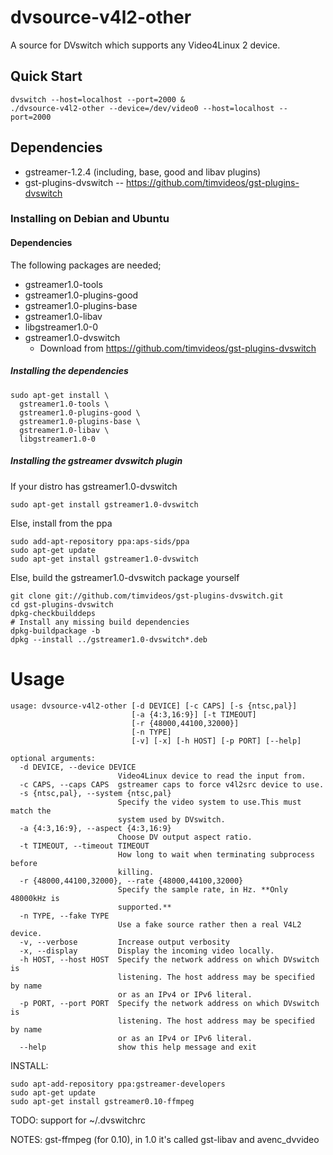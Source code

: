 # dvsource-v4l2-other

A source for DVswitch which supports any Video4Linux 2 device.

## Quick Start

```
dvswitch --host=localhost --port=2000 &
./dvsource-v4l2-other --device=/dev/video0 --host=localhost --port=2000
```

## Dependencies

 * gstreamer-1.2.4 (including, base, good and libav plugins)
 * gst-plugins-dvswitch -- https://github.com/timvideos/gst-plugins-dvswitch

### Installing on Debian and Ubuntu

#### Dependencies
The following packages are needed;

 * gstreamer1.0-tools
 * gstreamer1.0-plugins-good
 * gstreamer1.0-plugins-base
 * gstreamer1.0-libav
 * libgstreamer1.0-0
 * gstreamer1.0-dvswitch
   * Download from https://github.com/timvideos/gst-plugins-dvswitch

##### Installing the dependencies
```
sudo apt-get install \
  gstreamer1.0-tools \
  gstreamer1.0-plugins-good \
  gstreamer1.0-plugins-base \
  gstreamer1.0-libav \
  libgstreamer1.0-0
```

##### Installing the gstreamer dvswitch plugin

If your distro has gstreamer1.0-dvswitch
```
sudo apt-get install gstreamer1.0-dvswitch
```

Else, install from the ppa
```
sudo add-apt-repository ppa:aps-sids/ppa
sudo apt-get update
sudo apt-get install gstreamer1.0-dvswitch
```

Else, build the gstreamer1.0-dvswitch package yourself
```
git clone git://github.com/timvideos/gst-plugins-dvswitch.git
cd gst-plugins-dvswitch
dpkg-checkbuilddeps
# Install any missing build dependencies
dpkg-buildpackage -b
dpkg --install ../gstreamer1.0-dvswitch*.deb
```

# Usage

```
usage: dvsource-v4l2-other [-d DEVICE] [-c CAPS] [-s {ntsc,pal}]
                           [-a {4:3,16:9}] [-t TIMEOUT]
                           [-r {48000,44100,32000}]
                           [-n TYPE]
                           [-v] [-x] [-h HOST] [-p PORT] [--help]

optional arguments:
  -d DEVICE, --device DEVICE
                        Video4Linux device to read the input from.
  -c CAPS, --caps CAPS  gstreamer caps to force v4l2src device to use.
  -s {ntsc,pal}, --system {ntsc,pal}
                        Specify the video system to use.This must match the
                        system used by DVswitch.
  -a {4:3,16:9}, --aspect {4:3,16:9}
                        Choose DV output aspect ratio.
  -t TIMEOUT, --timeout TIMEOUT
                        How long to wait when terminating subprocess before
                        killing.
  -r {48000,44100,32000}, --rate {48000,44100,32000}
                        Specify the sample rate, in Hz. **Only 48000kHz is
                        supported.**
  -n TYPE, --fake TYPE
                        Use a fake source rather then a real V4L2 device.
  -v, --verbose         Increase output verbosity
  -x, --display         Display the incoming video locally.
  -h HOST, --host HOST  Specify the network address on which DVswitch is
                        listening. The host address may be specified by name
                        or as an IPv4 or IPv6 literal.
  -p PORT, --port PORT  Specify the network address on which DVswitch is
                        listening. The host address may be specified by name
                        or as an IPv4 or IPv6 literal.
  --help                show this help message and exit
```


INSTALL:
```
sudo apt-add-repository ppa:gstreamer-developers
sudo apt-get update
sudo apt-get install gstreamer0.10-ffmpeg
```

TODO:
support for ~/.dvswitchrc 

NOTES:
 gst-ffmpeg (for 0.10), in 1.0 it's called gst-libav and avenc_dvvideo
